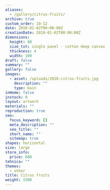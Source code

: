 ```yaml
---
aliases:
  - /gallery/citrus-fruits/
archive: true
custom_order: 10-12
date: 2010-01-02T00:00:00Z
creationDate: 2010-01-02T00:00:00Z
dimensions:
  height: 80
  size_txt: single panel - cotton deep canvas
  thickness: 4
  width: 100
draft: false
summary: ""
gallery: false
images:
  - asset: /uploads/2010-citrus-fruits.jpg
    description: ""
    type: main
inHome: false
instock: 0
layout: artwork
materials: ""
reproduction: true
seo:
  focus_keyword: []
  meta_description: ""
  seo_title: ""
  short_name: ""
  sitemap: true
shapes: horizontal
size: large
store_info:
  price: 680
tehnica: ""
themes:
  - other
title: Citrus fruits
weight: 1500
---
```

